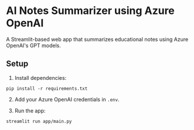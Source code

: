# AI Notes Summarizer using Azure OpenAI

A Streamlit-based web app that summarizes educational notes using Azure OpenAI's GPT models.

## Setup

1. Install dependencies:
```
pip install -r requirements.txt
```

2. Add your Azure OpenAI credentials in `.env`.

3. Run the app:
```
streamlit run app/main.py
```